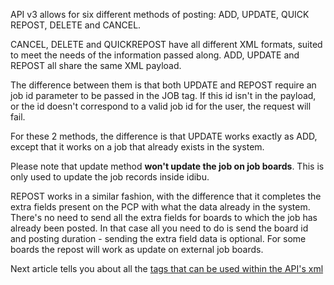 API v3 allows for six different methods of posting: ADD, UPDATE, QUICK REPOST, DELETE and CANCEL.

CANCEL, DELETE and QUICKREPOST have all different XML formats, suited to meet the needs of the information passed along.
ADD, UPDATE and REPOST all share the same XML payload.

The difference between them is that both UPDATE and REPOST require an job id parameter to be passed in the JOB tag. If this id isn't in the payload, or the id doesn't correspond to a valid job id for the user, the request will fail.

For these 2 methods, the difference is that UPDATE works exactly as ADD, except that it works on a job that already exists in the system.

Please note that update method <b>won't update the job on job boards</b>. This is only used to update the job records inside idibu.

REPOST works in a similar fashion, with the difference that it completes the extra fields present on the PCP with what the data already in the system. There's no need to send all the extra fields for boards to which the job has already been posted. In that case all you need to do is send the board id and posting duration - sending the extra field data is optional. For some boards the repost will work as update on external job boards.

Next article tells you about all the <a href="https://github.com/oneworldmarket/idibu-api/blob/master/api-v3/vars.md">tags that can be used within the API's xml</a>
